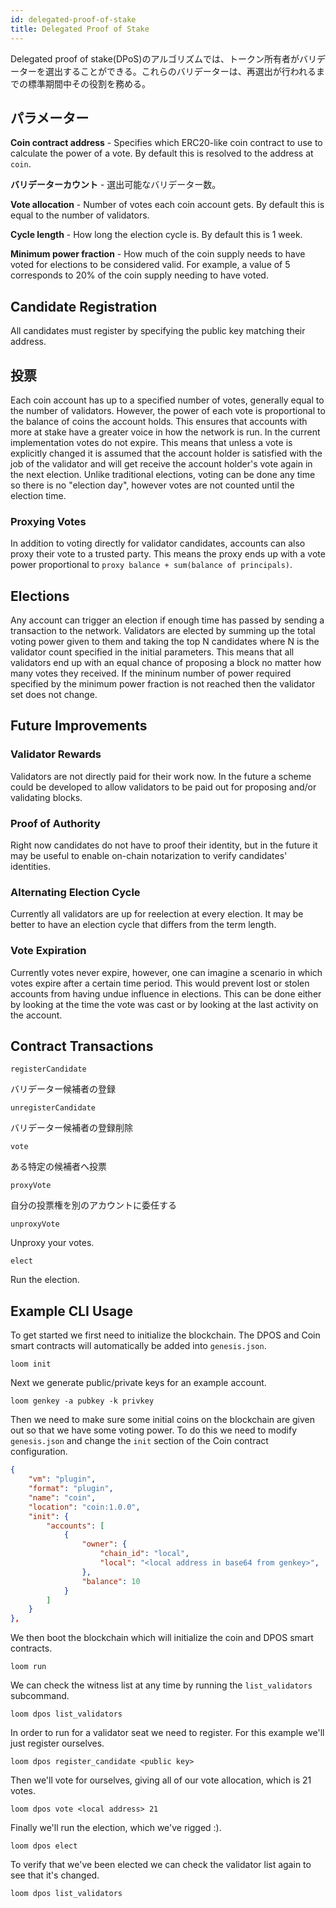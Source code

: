 ```yaml
---
id: delegated-proof-of-stake
title: Delegated Proof of Stake
---
```

Delegated proof of stake(DPoS)のアルゴリズムでは、トークン所有者がバリデーターを選出することができる。これらのバリデーターは、再選出が行われるまでの標準期間中その役割を務める。

## パラメーター

**Coin contract address** - Specifies which ERC20-like coin contract to use to calculate the power of a vote. By default this is resolved to the address at `coin`.

**バリデーターカウント** - 選出可能なバリデーター数。

**Vote allocation** - Number of votes each coin account gets. By default this is equal to the number of validators.

**Cycle length** - How long the election cycle is. By default this is 1 week.

**Minimum power fraction** - How much of the coin supply needs to have voted for elections to be considered valid. For example, a value of 5 corresponds to 20% of the coin supply needing to have voted.

## Candidate Registration

All candidates must register by specifying the public key matching their address.

## 投票

Each coin account has up to a specified number of votes, generally equal to the number of validators. However, the power of each vote is proportional to the balance of coins the account holds. This ensures that accounts with more at stake have a greater voice in how the network is run. In the current implementation votes do not expire. This means that unless a vote is explicitly changed it is assumed that the account holder is satisfied with the job of the validator and will get receive the account holder's vote again in the next election. Unlike traditional elections, voting can be done any time so there is no "election day", however votes are not counted until the election time.

### Proxying Votes

In addition to voting directly for validator candidates, accounts can also proxy their vote to a trusted party. This means the proxy ends up with a vote power proportional to `proxy balance + sum(balance of principals)`.

## Elections

Any account can trigger an election if enough time has passed by sending a transaction to the network. Validators are elected by summing up the total voting power given to them and taking the top N candidates where N is the validator count specified in the initial parameters. This means that all validators end up with an equal chance of proposing a block no matter how many votes they received. If the mininum number of power required specified by the minimum power fraction is not reached then the validator set does not change.

## Future Improvements

### Validator Rewards

Validators are not directly paid for their work now. In the future a scheme could be developed to allow validators to be paid out for proposing and/or validating blocks.

### Proof of Authority

Right now candidates do not have to proof their identity, but in the future it may be useful to enable on-chain notarization to verify candidates' identities.

### Alternating Election Cycle

Currently all validators are up for reelection at every election. It may be better to have an election cycle that differs from the term length.

### Vote Expiration

Currently votes never expire, however, one can imagine a scenario in which votes expire after a certain time period. This would prevent lost or stolen accounts from having undue influence in elections. This can be done either by looking at the time the vote was cast or by looking at the last activity on the account.

## Contract Transactions

`registerCandidate`

バリデーター候補者の登録

`unregisterCandidate`

バリデーター候補者の登録削除

`vote`

ある特定の候補者へ投票

`proxyVote`

自分の投票権を別のアカウントに委任する

`unproxyVote`

Unproxy your votes.

`elect`

Run the election.

## Example CLI Usage

To get started we first need to initialize the blockchain. The DPOS and Coin smart contracts will automatically be added into `genesis.json`.

```shell
loom init
```

Next we generate public/private keys for an example account.

```shell
loom genkey -a pubkey -k privkey
```

Then we need to make sure some initial coins on the blockchain are given out so that we have some voting power. To do this we need to modify `genesis.json` and change the `init` section of the Coin contract configuration.

```json
{
    "vm": "plugin",
    "format": "plugin",
    "name": "coin",
    "location": "coin:1.0.0",
    "init": {
        "accounts": [
            {
                "owner": {
                    "chain_id": "local",
                    "local": "<local address in base64 from genkey>",
                },
                "balance": 10
            }
        ]
    }
},
```

We then boot the blockchain which will initialize the coin and DPOS smart contracts.

```shell
loom run
```

We can check the witness list at any time by running the `list_validators` subcommand.

```shell
loom dpos list_validators
```

In order to run for a validator seat we need to register. For this example we'll just register ourselves.

```shell
loom dpos register_candidate <public key>
```

Then we'll vote for ourselves, giving all of our vote allocation, which is 21 votes.

```shell
loom dpos vote <local address> 21
```

Finally we'll run the election, which we've rigged :).

```shell
loom dpos elect
```

To verify that we've been elected we can check the validator list again to see that it's changed.

```shell
loom dpos list_validators
```
